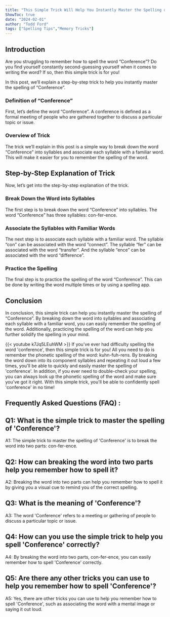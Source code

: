 ```yaml
---
title: "This Simple Trick Will Help You Instantly Master the Spelling of 'Conference'!"
ShowToc: true 
date: "2024-02-01"
author: "Todd Ford" 
tags: ["Spelling Tips","Memory Tricks"]
---
```

## Introduction

Are you struggling to remember how to spell the word “Conference”? Do you find yourself constantly second-guessing yourself when it comes to writing the word? If so, then this simple trick is for you!

In this post, we’ll explain a step-by-step trick to help you instantly master the spelling of “Conference”.

### Definition of “Conference”

First, let’s define the word “Conference”. A conference is defined as a formal meeting of people who are gathered together to discuss a particular topic or issue.

### Overview of Trick

The trick we’ll explain in this post is a simple way to break down the word “Conference” into syllables and associate each syllable with a familiar word. This will make it easier for you to remember the spelling of the word.

## Step-by-Step Explanation of Trick

Now, let’s get into the step-by-step explanation of the trick.

### Break Down the Word into Syllables

The first step is to break down the word “Conference” into syllables. The word “Conference” has three syllables: con-fer-ence.

### Associate the Syllables with Familiar Words

The next step is to associate each syllable with a familiar word. The syllable “con” can be associated with the word “connect”. The syllable “fer” can be associated with the word “transfer”. And the syllable “ence” can be associated with the word “difference”.

### Practice the Spelling

The final step is to practice the spelling of the word “Conference”. This can be done by writing the word multiple times or by using a spelling app.

## Conclusion 

In conclusion, this simple trick can help you instantly master the spelling of “Conference”. By breaking down the word into syllables and associating each syllable with a familiar word, you can easily remember the spelling of the word. Additionally, practicing the spelling of the word can help you further solidify the spelling in your mind.

{{< youtube k7Jq5LEuhWM >}} 
If you've ever had difficulty spelling the word 'conference', then this simple trick is for you! All you need to do is remember the phonetic spelling of the word: kuhn-fuh-rens. By breaking the word down into its component syllables and repeating it out loud a few times, you'll be able to quickly and easily master the spelling of 'conference'. In addition, if you ever need to double-check your spelling, you can always look up the phonetic spelling of the word and make sure you've got it right. With this simple trick, you'll be able to confidently spell 'conference' in no time!

## Frequently Asked Questions (FAQ) :
## Q1: What is the simple trick to master the spelling of 'Conference'?
A1: The simple trick to master the spelling of 'Conference' is to break the word into two parts: con-fer-ence.

## Q2: How can breaking the word into two parts help you remember how to spell it?
A2: Breaking the word into two parts can help you remember how to spell it by giving you a visual cue to remind you of the correct spelling.

## Q3: What is the meaning of 'Conference'?
A3: The word 'Conference' refers to a meeting or gathering of people to discuss a particular topic or issue.

## Q4: How can you use the simple trick to help you spell 'Conference' correctly?
A4: By breaking the word into two parts, con-fer-ence, you can easily remember how to spell 'Conference' correctly.

## Q5: Are there any other tricks you can use to help you remember how to spell 'Conference'?
A5: Yes, there are other tricks you can use to help you remember how to spell 'Conference', such as associating the word with a mental image or saying it out loud.





